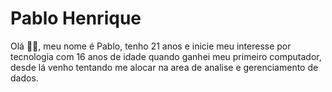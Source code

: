 # Pablo Henrique

Olá 🙋‍♂️, meu nome é Pablo, tenho 21 anos e inicie meu interesse por tecnologia com 16 anos de idade quando ganhei meu primeiro computador, desde lá venho tentando me alocar na area de analise e gerenciamento de dados.